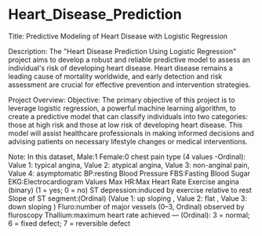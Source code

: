 # Heart_Disease_Prediction
Title: Predictive Modeling of Heart Disease with Logistic Regression

Description:
The "Heart Disease Prediction Using Logistic Regression" project aims to develop a robust and reliable predictive model to assess an individual's risk of developing heart disease. Heart disease remains a leading cause of mortality worldwide, and early detection and risk assessment are crucial for effective prevention and intervention strategies.

Project Overview:
Objective:
The primary objective of this project is to leverage logistic regression, a powerful machine learning algorithm, to create a predictive model that can classify individuals into two categories: those at high risk and those at low risk of developing heart disease. This model will assist healthcare professionals in making informed decisions and advising patients on necessary lifestyle changes or medical interventions.

Note:
In this dataset,
Male:1 Female:0
chest pain type (4 values -Ordinal):
  Value 1: typical angina,
  Value 2: atypical angina,
  Value 3: non-anginal pain,
  Value 4: asymptomatic
BP:resting Blood Pressure
FBS:Fasting Blood Sugar
EKG:Electrocardiogram Values
Max HR:Max Heart Rate
Exercise angina (binary) (1 = yes; 0 = no)
ST depression:induced by exercise relative to rest
Slope of ST segment:(Ordinal) (Value 1: up sloping , Value 2: flat , Value 3: down sloping )
Fluro:number of major vessels (0–3, Ordinal) observed by fluroscopy
Thallium:maximum heart rate achieved — (Ordinal): 3 = normal; 6 = fixed defect; 7 = reversible defect
